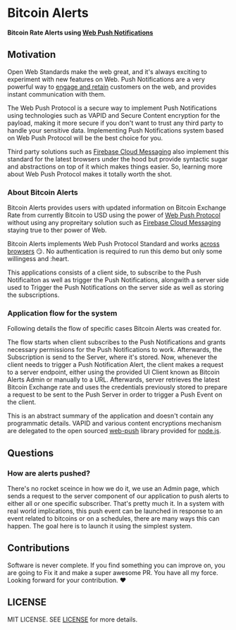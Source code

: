 # Bitcoin Alerts

**Bitcoin Rate Alerts using [Web Push Notifications](https://developers.google.com/web/fundamentals/engage-and-retain/push-notifications/)**

## Motivation

Open Web Standards make the web great, and it's always exciting to experiment with new features
on Web. Push Notifications are a very powerful way to [engage and retain](https://developers.google.com/web/fundamentals/engage-and-retain) customers on the web, and provides instant communication with them.

The Web Push Protocol is a secure way to implement Push Notifications using technologies such as VAPID and Secure Content encryption for the payload, making it more secure if you don't want to trust any third party to handle your sensitive data. Implementing Push Notifications system based on Web Push Protocol will be the best choice for you.

Third party solutions such as [Firebase Cloud Messaging](https://firebase.google.com/docs/cloud-messaging/) also implement this standard for the latest browsers under the hood but provide syntactic sugar and abstractions on top of it which makes things easier. So, learning more about Web Push Protocol makes it totally worth the shot.

### About Bitcoin Alerts 

Bitcoin Alerts provides users with updated information on Bitcoin Exchange Rate from currently 
Bitcoin to USD using the power of [Web Push Protocol](https://developers.google.com/web/fundamentals/engage-and-retain/push-notifications/web-push-protocol) without using any propreitary solution 
such as [Firebase Cloud Messaging](https://firebase.google.com/docs/cloud-messaging/) staying 
true to ther power of Web.

Bitcoin Alerts implements Web Push Protocol Standard and works [across browsers](http://caniuse.com/#feat=push-api) :smirk:. No authentication is required to run this demo but only some willingess and :heart.

This applications consists of a client side, to subscribe to the Push Notificaiton as well as trigger the Push Notifications, alongwith a server side used to Trigger the Push Notifications on the server side as well as storing the subscriptions. 

<!--
  Write more about Application
  The client side of the application and how it operates
  The server side of the application
  Code structure of the application
-->

<!--Is it necessary, It's useful but I still don't know if it's necessary to write this -->
### Application flow for the system

Following details the flow of specific cases Bitcoin Alerts was created for.

The flow starts when client subscribes to the Push Notifications and grants necessary permissions for the Push Notifications to work. Afterwards, the Subscription is send to the Server, where it's stored. Now, whenever the client needs to trigger a Push Notification Alert, the client makes a request to a server endpoint, either using the provided UI Client known as Bitcoin Alerts Admin or manually to a URL. Afterwards, server retrieves the latest Bitcoin Exchange rate and uses the credentials previously stored to prepare a request to be sent to the Push Server 
in order to trigger a Push Event on the client. 

This is an abstract summary of the application and doesn't contain any programmatic details. VAPID and various content encryptions mechanism are delegated to the open sourced [web-push](https://github.com/web-push-libs/web-push) library provided for [node.js](https://nodejs.org).

## Questions 

### How are alerts pushed?

There's no rocket sceince in how we do it, we use an Admin page, which sends a request to the server component
of our application to push alerts to either all or one specific subscriber. That's pretty much it. In a system with real world implications, this push event can be launched in response to an event related to bitcoins or on a schedules, there are many ways this can happen. The goal here is to launch it using the simplest system.

<!--
  Details about the Contributions, tell that this project is not done yet and any 
  ammendments and features to be 
-->
## Contributions

Software is never complete. If you find something you can improve on, you are going to Fix it and make a super awesome PR. You have all my force. Looking forward for your contribution. :heart:


## LICENSE

MIT LICENSE. SEE [LICENSE](LICENSE) for more details.